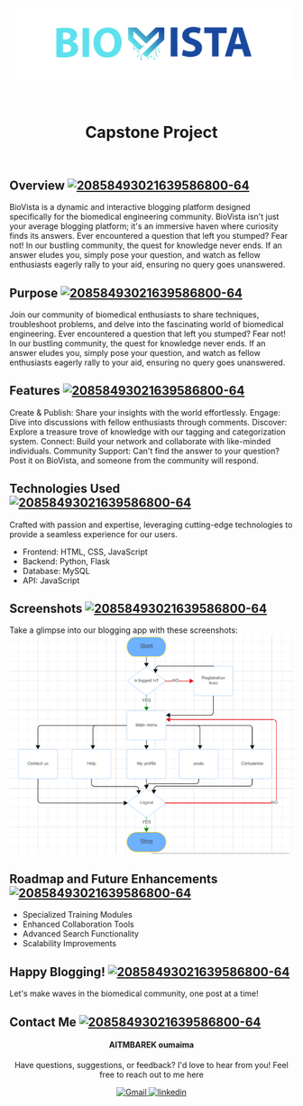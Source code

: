 <p align="center">
<img src="./capstone_web_app/capstone_frontend/images/banner.png" alt="Readme_banner"/>
</p>
<br>
<h1 align="center">Capstone Project</h1>
<br>

## Overview <a href="https://imgbb.com/"><img style="width:2rem;" src="https://i.ibb.co/sJLwZWP/20858493021639586800-64.png" alt="20858493021639586800-64" border="0"></a>


BioVista is a dynamic and interactive blogging platform designed specifically for the biomedical engineering community. BioVista isn't just your average blogging platform; it's an immersive haven where curiosity finds its answers. Ever encountered a question that left you stumped? Fear not! In our bustling community, the quest for knowledge never ends. If an answer eludes you, simply pose your question, and watch as fellow enthusiasts eagerly rally to your aid, ensuring no query goes unanswered. 

## Purpose <a href="https://imgbb.com/"><img style="width:2rem;" src="https://i.ibb.co/sJLwZWP/20858493021639586800-64.png" alt="20858493021639586800-64" border="0"></a>

Join our community of biomedical enthusiasts to share techniques, troubleshoot problems, and delve into the fascinating world of biomedical engineering. Ever encountered a question that left you stumped? Fear not! In our bustling community, the quest for knowledge never ends. If an answer eludes you, simply pose your question, and watch as fellow enthusiasts eagerly rally to your aid, ensuring no query goes unanswered.

## Features <a href="https://imgbb.com/"><img style="width:2rem;" src="https://i.ibb.co/sJLwZWP/20858493021639586800-64.png" alt="20858493021639586800-64" border="0"></a>

Create & Publish: Share your insights with the world effortlessly.
Engage: Dive into discussions with fellow enthusiasts through comments.
Discover: Explore a treasure trove of knowledge with our tagging and categorization system.
Connect: Build your network and collaborate with like-minded individuals.
Community Support: Can't find the answer to your question? Post it on BioVista, and someone from the community will respond.

## Technologies Used <a href="https://imgbb.com/"><img style="width:2rem;" src="https://i.ibb.co/sJLwZWP/20858493021639586800-64.png" alt="20858493021639586800-64" border="0"></a>

Crafted with passion and expertise, leveraging cutting-edge technologies to provide a seamless experience for our users.
+ Frontend: HTML, CSS, JavaScript
+ Backend: Python, Flask
+ Database: MySQL
+ API: JavaScript

## Screenshots <a href="https://imgbb.com/"><img style="width:2rem;" src="https://i.ibb.co/sJLwZWP/20858493021639586800-64.png" alt="20858493021639586800-64" border="0"></a>

Take a glimpse into our blogging app with these screenshots:
![Screenshot 1](/capstone_web_app/capstone_frontend/images/flowchart.png)


## Roadmap and Future Enhancements <a href="https://imgbb.com/"><img style="width:2rem;" src="https://i.ibb.co/sJLwZWP/20858493021639586800-64.png" alt="20858493021639586800-64" border="0"></a>

+ Specialized Training Modules
+ Enhanced Collaboration Tools
+ Advanced Search Functionality
+ Scalability Improvements

## Happy Blogging! <a href="https://imgbb.com/"><img style="width:2rem;" src="https://i.ibb.co/sJLwZWP/20858493021639586800-64.png" alt="20858493021639586800-64" border="0"></a>

Let's make waves in the biomedical community, one post at a time!

## Contact Me <a href="https://imgbb.com/"><img style="width:2rem;" src="https://i.ibb.co/sJLwZWP/20858493021639586800-64.png" alt="20858493021639586800-64" border="0"></a>
<h4 align="center">AITMBAREK oumaima</h4>


<p align="center">Have questions, suggestions, or feedback? I'd love to hear from you! Feel free to reach out to me here</P>

<p align="center">
  <a href="https://omaima.aitmbarek@gmail.com"><img src="https://skillicons.dev/icons?i=gmail&theme=light" alt="Gmail">
  </a>
  <a href="https://www.linkedin.com/in/aitmbarek-oumaima"><img src="https://skillicons.dev/icons?i=linkedin&theme=light" alt="linkedin"></a>
</p>





